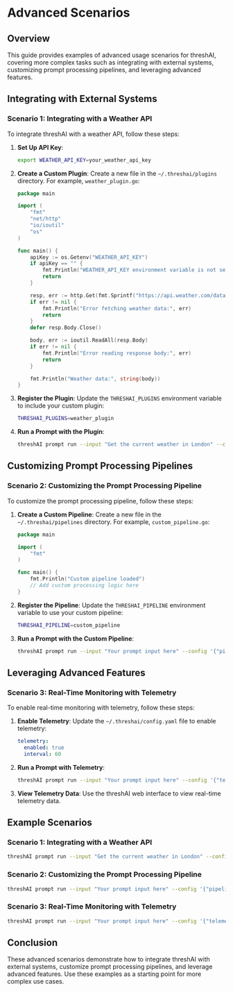 # Advanced Scenarios

## Overview
This guide provides examples of advanced usage scenarios for threshAI, covering more complex tasks such as integrating with external systems, customizing prompt processing pipelines, and leveraging advanced features.

## Integrating with External Systems

### Scenario 1: Integrating with a Weather API
To integrate threshAI with a weather API, follow these steps:

1. **Set Up API Key**:
   ```bash
   export WEATHER_API_KEY=your_weather_api_key
   ```

2. **Create a Custom Plugin**:
   Create a new file in the `~/.threshai/plugins` directory. For example, `weather_plugin.go`:
   ```go
   package main

   import (
       "fmt"
       "net/http"
       "io/ioutil"
       "os"
   )

   func main() {
       apiKey := os.Getenv("WEATHER_API_KEY")
       if apiKey == "" {
           fmt.Println("WEATHER_API_KEY environment variable is not set")
           return
       }

       resp, err := http.Get(fmt.Sprintf("https://api.weather.com/data/2.5/weather?q=London&appid=%s", apiKey))
       if err != nil {
           fmt.Println("Error fetching weather data:", err)
           return
       }
       defer resp.Body.Close()

       body, err := ioutil.ReadAll(resp.Body)
       if err != nil {
           fmt.Println("Error reading response body:", err)
           return
       }

       fmt.Println("Weather data:", string(body))
   }
   ```

3. **Register the Plugin**:
   Update the `THRESHAI_PLUGINS` environment variable to include your custom plugin:
   ```bash
   THRESHAI_PLUGINS=weather_plugin
   ```

4. **Run a Prompt with the Plugin**:
   ```bash
   threshAI prompt run --input "Get the current weather in London" --config '{"plugins": ["weather_plugin"]}'
   ```

## Customizing Prompt Processing Pipelines

### Scenario 2: Customizing the Prompt Processing Pipeline
To customize the prompt processing pipeline, follow these steps:

1. **Create a Custom Pipeline**:
   Create a new file in the `~/.threshai/pipelines` directory. For example, `custom_pipeline.go`:
   ```go
   package main

   import (
       "fmt"
   )

   func main() {
       fmt.Println("Custom pipeline loaded")
       // Add custom processing logic here
   }
   ```

2. **Register the Pipeline**:
   Update the `THRESHAI_PIPELINE` environment variable to use your custom pipeline:
   ```bash
   THRESHAI_PIPELINE=custom_pipeline
   ```

3. **Run a Prompt with the Custom Pipeline**:
   ```bash
   threshAI prompt run --input "Your prompt input here" --config '{"pipeline": "custom_pipeline"}'
   ```

## Leveraging Advanced Features

### Scenario 3: Real-Time Monitoring with Telemetry
To enable real-time monitoring with telemetry, follow these steps:

1. **Enable Telemetry**:
   Update the `~/.threshai/config.yaml` file to enable telemetry:
   ```yaml
   telemetry:
     enabled: true
     interval: 60
   ```

2. **Run a Prompt with Telemetry**:
   ```bash
   threshAI prompt run --input "Your prompt input here" --config '{"telemetry": true}'
   ```

3. **View Telemetry Data**:
   Use the threshAI web interface to view real-time telemetry data.

## Example Scenarios

### Scenario 1: Integrating with a Weather API
```bash
threshAI prompt run --input "Get the current weather in London" --config '{"plugins": ["weather_plugin"]}'
```

### Scenario 2: Customizing the Prompt Processing Pipeline
```bash
threshAI prompt run --input "Your prompt input here" --config '{"pipeline": "custom_pipeline"}'
```

### Scenario 3: Real-Time Monitoring with Telemetry
```bash
threshAI prompt run --input "Your prompt input here" --config '{"telemetry": true}'
```

## Conclusion
These advanced scenarios demonstrate how to integrate threshAI with external systems, customize prompt processing pipelines, and leverage advanced features. Use these examples as a starting point for more complex use cases.